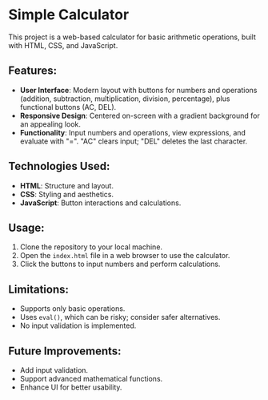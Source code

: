 # Simple Calculator

This project is a web-based calculator for basic arithmetic operations, built with HTML, CSS, and JavaScript. 

## Features:
- **User  Interface**: Modern layout with buttons for numbers and operations (addition, subtraction, multiplication, division, percentage), plus functional buttons (AC, DEL).
- **Responsive Design**: Centered on-screen with a gradient background for an appealing look.
- **Functionality**: Input numbers and operations, view expressions, and evaluate with "=". "AC" clears input; "DEL" deletes the last character.

## Technologies Used:
- **HTML**: Structure and layout.
- **CSS**: Styling and aesthetics.
- **JavaScript**: Button interactions and calculations.

## Usage:
1. Clone the repository to your local machine.
2. Open the `index.html` file in a web browser to use the calculator.
3. Click the buttons to input numbers and perform calculations.

## Limitations:
- Supports only basic operations.
- Uses `eval()`, which can be risky; consider safer alternatives.
- No input validation is implemented.

## Future Improvements:
- Add input validation.
- Support advanced mathematical functions.
- Enhance UI for better usability.
